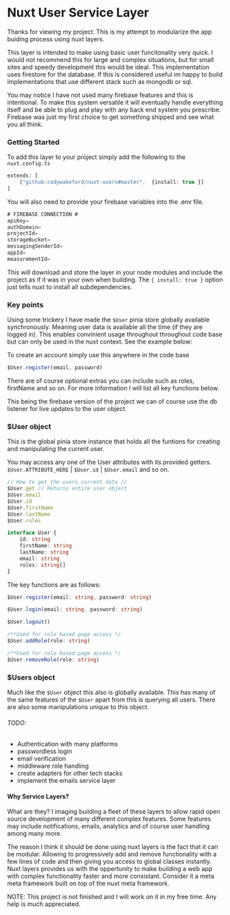# Nuxt User Service Layer

Thanks for viewing my project. This is my attempt to modularize the app buiding process using nuxt
layers.

This layer is intended to make using basic user funcitonality very quick. I would not recommend this
for large and complex situations, but for small sites and speedy development this would be ideal.
This implementation uses firestore for the database. If this is considered useful im happy to build
implementations that use different stack such as mongodb or sql.

You may notice I have not used many firebase features and this is intentional. To make this system
versatile it will eventually handle everything itself and be able to plug and play with any back end
system you prescribe. Firebase was just my first choice to get something shipped and see what you
all think.

### Getting Started

To add this layer to your project simply add the following to the `nuxt.config.ts`

```ts
extends: [
    ["github:codywakeford/nuxt-users#master",  {install: true }]
]
```

You will also need to provide your firebase variables into the .env file.

```ts
# FIREBASE CONNECTION #
apiKey=
authDomain=
projectId=
storageBucket=
messagingSenderId=
appId=
measurementId=
```

This will download and store the layer in your node modules and include the project as if it was in
your own when building. The `{ install: true }` option just tells nuxt to install all
subdependencies.

### Key points

Using some trickery I have made the `$User` pinia store globally available synchronously. Meaning
user data is available all the time (if they are logged in). This enables convinient usage
throughout throughout code base but can only be used in the nuxt context. See the example below:

To create an account simply use this anywhere in the code base

```ts
$User.register(email, password)
```

There are of course optional extras you can include such as roles, firstName and so on. For more
information I will list all key functions below.

This being the firebase version of the project we can of course use the db listener for live updates
to the user object.

### $User object

This is the global pinia store instance that holds all the funtions for creating and manipulating
the current user.

You may access any one of the User attributes with its provided getters. `$User.ATTRIBUTE_HERE` |
`$User.id` | `$User.email` and so on.

```ts
// How to get the users current data //
$User.get // Returns entire user object
$User.email
$User.id
$User.firstName
$User.lastName
$User.roles

interface User {
	id: string
	firstName: string
	lastName: string
	email: string
	roles: string[]
}
```

The key functions are as follows:

```ts
$User.register(email: string, password: string)
```

```ts
$User.login(email: string, password: string)
```

```ts
$User.logout()
```

```ts
/**Used for role based page access */
$User.addRole(role: string)
```

```ts
/**Used for role based page access */
$User.removeRole(role: string)
```

### $Users object

Much like the `$User` object this also is globally available. This has many of the same features of
the `$User` apart from this is querying all users. There are also some manipulations unique to this
object.

###### TODO:

-   Authentication with many platforms
-   passwordless login
-   email verification
-   middleware role handling
-   create adapters for other tech stacks
-   implement the emails service layer

#### Why Service Layers?

What are they? I imaging building a fleet of these layers to allow rapid open source development of
many different complex features. Some features may include notifications, emails, analytics and of
course user handling among many more.

The reason I think it should be done using nuxt layers is the fact that it can be modular. Allowing
to progressively add and remove functionality with a few lines of code and then giving you access to
global classes instantly. Nuxt layers provides us with the oppertunity to make building a web app
with complex functionality faster and more consistant. Consider it a meta meta framework built on
top of the nuxt meta framework.

NOTE: This project is not finished and I will work on it in my free time. Any help is much
appreciated.

